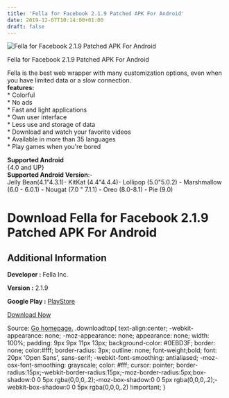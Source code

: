 ```yaml
---
title: 'Fella for Facebook 2.1.9 Patched APK For Android'
date: 2019-12-07T10:14:00+01:00
draft: false
---
```


![Fella for Facebook 2.1.9 Patched APK For Android](https://i0.wp.com/apkhome.net/wp-content/uploads/2019/12/Fella-for-Facebook-2.1.9-Patched.png "Fella for Facebook 2.1.9 Patched APK For Android")

  

Fella for Facebook 2.1.9 Patched APK For Android

Fella is the best web wrapper with many customization options, even when you have limited data or a slow connection.  
**features:**  
\* Colorful  
\* No ads  
\* Fast and light applications  
\* Own user interface  
\* Less use and storage of data  
\* Download and watch your favorite videos  
\* Available in more than 35 languages  
\* Play games when you're bored

**Supported Android**  
{4.0 and UP}  
**Supported Android Version**:-  
Jelly Bean(4.1"4.3.1)- KitKat (4.4"4.4.4)- Lollipop (5.0"5.0.2) - Marshmallow (6.0 - 6.0.1) - Nougat (7.0 " 7.1.1) - Oreo (8.0-8.1) - Pie (9.0)

Download Fella for Facebook 2.1.9 Patched APK For Android
=========================================================

Additional Information
----------------------

**Developer :** Fella Inc.

**Version :** 2.1.9

**Google Play :** [PlayStore](https://play.google.com/store/apps/details?id=fellasocial.app)

  

[Download Now](https://store4app.co/post/fella-for-facebook-2-1-9-patched-apk-for-android_1575707717)

  
Source: [Go homepage.](https://store4app.co/post/fella-for-facebook-2-1-9-patched-apk-for-android_1575707717) .downloadtop{ text-align:center; -webkit-appearance: none; -moz-appearance: none; appearance: none; width: 100%; padding: 9px 9px 11px 13px; background-color: #0EBD3F; border: none; color:#fff; border-radius: 3px; outline: none; font-weight;bold; font: 20px 'Open Sans', sans-serif; -webkit-font-smoothing: antialiased; -moz-osx-font-smoothing: grayscale; color: #fff; cursor: pointer; border-radius:15px;-webkit-border-radius:15px;-moz-border-radius:5px;box-shadow:0 0 5px rgba(0,0,0,.2);-moz-box-shadow:0 0 5px rgba(0,0,0,.2);-webkit-box-shadow:0 0 5px rgba(0,0,0,.2) !important; }